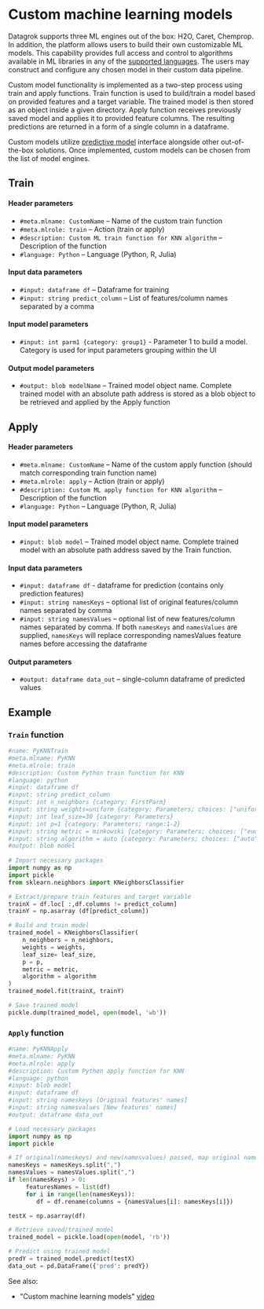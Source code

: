 <!-- TITLE: Custom machine learning models -->

# Custom machine learning models
 
Datagrok supports three ML engines out of the box: H2O, Caret, Chemprop. In addition, the platform allows users
to build their own customizable ML models. This capability provides full access and control to algorithms available
in ML libraries in any of the [supported languages](../develop/scripting.md#supported-languages). The users may
construct and configure any chosen model in their custom data pipeline.   
 
Custom model functionality is implemented as a two-step process using train and apply functions. Train function
is used to build/train a model based on provided features and a target variable. The trained model is then stored
as an object inside a given directory. Apply function receives previously saved model and applies it to provided
feature columns. The resulting predictions are returned in a form of a single column in a dataframe.  
 
Custom models utilize [predictive model](predictive-modeling.md) interface alongside other out-of-the-box solutions.
Once implemented, custom models can be chosen from the list of model engines.

## Train
 
#### Header parameters

- `#meta.mlname: CustomName` – Name of the custom train function
- `#meta.mlrole: train` –  Action (train or apply)
- `#description: Custom ML train function for KNN algorithm` – Description of the function
- `#language: Python` – Language (Python, R, Julia)
 
#### Input data parameters

- `#input: dataframe df` – Dataframe for training
- `#input: string predict_column` – List of features/column names separated by a comma
 
#### Input model parameters

- `#input: int parm1 {category: group1}` - Parameter 1 to build a model. Category is used for input parameters
   grouping within the UI
 
#### Output model parameters

- `#output: blob modelName` – Trained model object name. Complete trained model with an absolute path address
   is stored as a blob object to be retrieved and applied by the Apply function
 
## Apply
 
#### Header parameters

- `#meta.mlname: CustomName` – Name of the custom apply function (should match corresponding train function name)
- `#meta.mlrole: apply` –  Action (train or apply)
- `#description: Custom ML apply function for KNN algorithm` – Description of the function
- `#language: Python` – Language (Python, R, Julia)
 
#### Input model parameters

- `#input: blob model` – Trained model object name. Complete trained model with an absolute path address saved by
  the Train function.

#### Input data parameters

- `#input: dataframe df` - dataframe for prediction (contains only prediction features)
- `#input: string namesKeys` – optional list of original features/column names separated by comma
- `#input: string namesValues` – optional list of new features/column names separated by comma. If both `namesKeys`
   and `namesValues` are supplied, `namesKeys` will replace corresponding namesValues feature names before accessing
   the dataframe
 
#### Output parameters

- `#output: dataframe data_out` – single-column dataframe of predicted values
 
## Example

### `Train` function

```python
#name: PyKNNTrain
#meta.mlname: PyKNN
#meta.mlrole: train
#description: Custom Python train function for KNN
#language: python
#input: dataframe df
#input: string predict_column
#input: int n_neighbors {category: FirstParm}
#input: string weights=uniform {category: Parameters; choices: ["uniform", "distance"]}
#input: int leaf_size=30 {category: Parameters}
#input: int p=1 {category: Parameters; range:1-2}
#input: string metric = minkowski {category: Parameters; choices: ["euclidean", "manhattan", "chebyshev", "minkowski"]}
#input: string algorithm = auto {category: Parameters; choices: ["auto","ball_tree", "kd_tree", "brute"]}
#output: blob model
 
# Import necessary packages
import numpy as np
import pickle
from sklearn.neighbors import KNeighborsClassifier

# Extract/prepare train features and target variable
trainX = df.loc[ :,df.columns != predict_column]
trainY = np.asarray (df[predict_column])

# Build and train model
trained_model = KNeighborsClassifier(
	n_neighbors = n_neighbors,
	weights = weights,
	leaf_size= leaf_size,
	p = p,
	metric = metric,
	algorithm = algorithm
)
trained_model.fit(trainX, trainY)

# Save trained model
pickle.dump(trained_model, open(model, 'wb'))
```

### `Apply` function

```python
#name: PyKNNApply
#meta.mlname: PyKNN
#meta.mlrole: apply
#description: Custom Python apply function for KNN
#language: python
#input: blob model
#input: dataframe df
#input: string nameskeys [Original features' names]
#input: string namesvalues [New features' names]
#output: dataframe data_out

# Load necessary packages
import numpy as np
import pickle

# If original(nameskeys) and new(namesvalues) passed, map original names to new
namesKeys = namesKeys.split(",")
namesValues = namesValues.split(",")
if len(namesKeys) > 0:
	 featuresNames = list(df)
	 for i in range(len(namesKeys)):
		df = df.rename(columns = {namesValues[i]: namesKeys[i]})

testX = np.asarray(df)

# Retrieve saved/trained model
trained_model = pickle.load(open(model, 'rb'))

# Predict using trained model
predY = trained_model.predict(testX)
data_out = pd.DataFrame({'pred': predY})
```

See also:

* "Custom machine learning models" [video](https://www.youtube.com/watch?v=G66MN30ZPGQ)